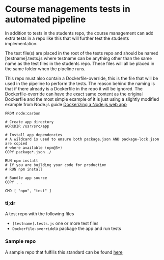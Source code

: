 # Course managements tests in automated pipeline

In addition to tests in the students repo, the course management can add extra tests in a repo like this that will further test the students implementation.  

The test file(s) are placed in the root of the tests repo and should be named [testname].tests.js where testname can be anything other than the same name as the test files in the students repo. These files will all be placed in the same folder when the pipeline runs.  

This repo must also contain a Dockerfile-override, this is the file that will be used in the pipeline to perform the tests. The reason behind the naming is that if there already is a Dockerfile in the repo it will be ignored. The Dockerfile-override can have the exact same content as the original Dockerfile and the most simple example of it is just using a slightly modified example from Node.js guide [Dockerizing a Node.js web app](https://nodejs.org/en/docs/guides/nodejs-docker-webapp/)

~~~
FROM node:carbon

# Create app directory
WORKDIR /usr/src/app

# Install app dependencies
# A wildcard is used to ensure both package.json AND package-lock.json are copied
# where available (npm@5+)
COPY package*.json ./

RUN npm install
# If you are building your code for production
# RUN npm install

# Bundle app source
COPY . .

CMD [ "npm", "test" ]
~~~

### tl;dr
A test repo with the following files

* ```[testname].tests.js``` one or more test files
* ```Dockerfile-override```to package the app and run tests 

### Sample repo
A sample repo that fulfills this standard can be found [here](https://github.com/tommykronstal/tests)
